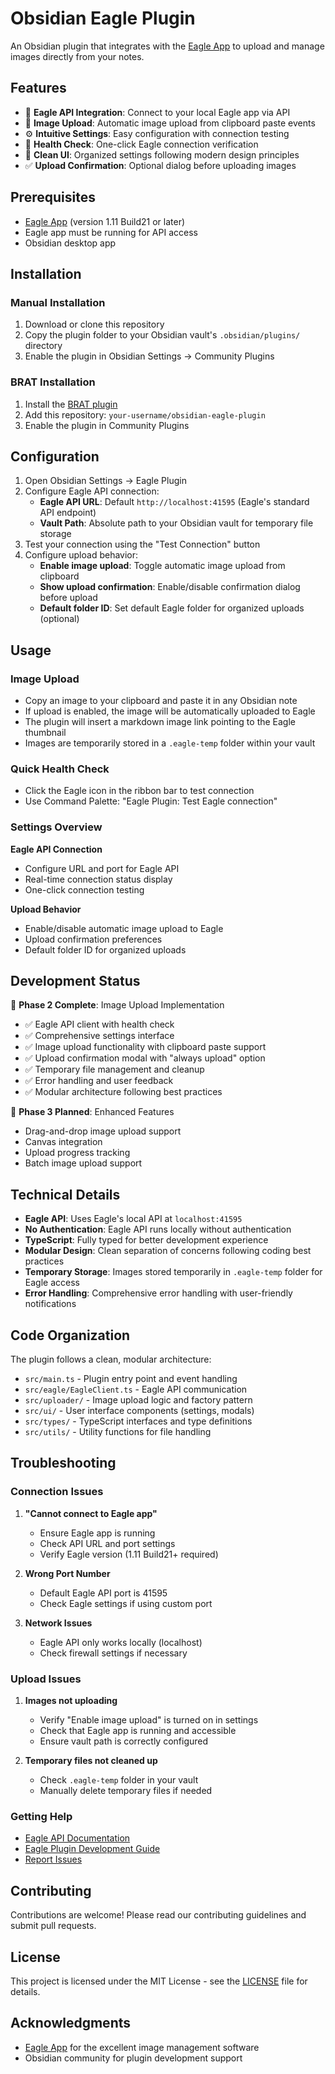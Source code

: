 # Obsidian Eagle Plugin

An Obsidian plugin that integrates with the [Eagle App](https://eagle.cool) to upload and manage images directly from your notes.

## Features

- 🔗 **Eagle API Integration**: Connect to your local Eagle app via API
- 📸 **Image Upload**: Automatic image upload from clipboard paste events
- ⚙️ **Intuitive Settings**: Easy configuration with connection testing
- 🎯 **Health Check**: One-click Eagle connection verification
- 🎨 **Clean UI**: Organized settings following modern design principles
- ✅ **Upload Confirmation**: Optional dialog before uploading images

## Prerequisites

- [Eagle App](https://eagle.cool) (version 1.11 Build21 or later)
- Eagle app must be running for API access
- Obsidian desktop app

## Installation

### Manual Installation

1. Download or clone this repository
2. Copy the plugin folder to your Obsidian vault's `.obsidian/plugins/` directory
3. Enable the plugin in Obsidian Settings → Community Plugins

### BRAT Installation

1. Install the [BRAT plugin](obsidian://show-plugin?id=obsidian42-brat)
2. Add this repository: `your-username/obsidian-eagle-plugin`
3. Enable the plugin in Community Plugins

## Configuration

1. Open Obsidian Settings → Eagle Plugin
2. Configure Eagle API connection:
   - **Eagle API URL**: Default `http://localhost:41595` (Eagle's standard API endpoint)
   - **Vault Path**: Absolute path to your Obsidian vault for temporary file storage
3. Test your connection using the "Test Connection" button
4. Configure upload behavior:
   - **Enable image upload**: Toggle automatic image upload from clipboard
   - **Show upload confirmation**: Enable/disable confirmation dialog before upload
   - **Default folder ID**: Set default Eagle folder for organized uploads (optional)

## Usage

### Image Upload

- Copy an image to your clipboard and paste it in any Obsidian note
- If upload is enabled, the image will be automatically uploaded to Eagle
- The plugin will insert a markdown image link pointing to the Eagle thumbnail
- Images are temporarily stored in a `.eagle-temp` folder within your vault

### Quick Health Check

- Click the Eagle icon in the ribbon bar to test connection
- Use Command Palette: "Eagle Plugin: Test Eagle connection"

### Settings Overview

**Eagle API Connection**

- Configure URL and port for Eagle API
- Real-time connection status display
- One-click connection testing

**Upload Behavior**

- Enable/disable automatic image upload to Eagle
- Upload confirmation preferences
- Default folder ID for organized uploads

## Development Status

🎉 **Phase 2 Complete**: Image Upload Implementation

- ✅ Eagle API client with health check
- ✅ Comprehensive settings interface
- ✅ Image upload functionality with clipboard paste support
- ✅ Upload confirmation modal with "always upload" option
- ✅ Temporary file management and cleanup
- ✅ Error handling and user feedback
- ✅ Modular architecture following best practices

🔄 **Phase 3 Planned**: Enhanced Features

- Drag-and-drop image upload support
- Canvas integration
- Upload progress tracking
- Batch image upload support

## Technical Details

- **Eagle API**: Uses Eagle's local API at `localhost:41595`
- **No Authentication**: Eagle API runs locally without authentication
- **TypeScript**: Fully typed for better development experience
- **Modular Design**: Clean separation of concerns following coding best practices
- **Temporary Storage**: Images stored temporarily in `.eagle-temp` folder for Eagle access
- **Error Handling**: Comprehensive error handling with user-friendly notifications

## Code Organization

The plugin follows a clean, modular architecture:

- `src/main.ts` - Plugin entry point and event handling
- `src/eagle/EagleClient.ts` - Eagle API communication
- `src/uploader/` - Image upload logic and factory pattern
- `src/ui/` - User interface components (settings, modals)
- `src/types/` - TypeScript interfaces and type definitions
- `src/utils/` - Utility functions for file handling

## Troubleshooting

### Connection Issues

1. **"Cannot connect to Eagle app"**

   - Ensure Eagle app is running
   - Check API URL and port settings
   - Verify Eagle version (1.11 Build21+ required)

2. **Wrong Port Number**

   - Default Eagle API port is 41595
   - Check Eagle settings if using custom port

3. **Network Issues**
   - Eagle API only works locally (localhost)
   - Check firewall settings if necessary

### Upload Issues

1. **Images not uploading**

   - Verify "Enable image upload" is turned on in settings
   - Check that Eagle app is running and accessible
   - Ensure vault path is correctly configured

2. **Temporary files not cleaned up**
   - Check `.eagle-temp` folder in your vault
   - Manually delete temporary files if needed

### Getting Help

- [Eagle API Documentation](https://api.eagle.cool)
- [Eagle Plugin Development Guide](https://developer.eagle.cool)
- [Report Issues](../../issues)

## Contributing

Contributions are welcome! Please read our contributing guidelines and submit pull requests.

## License

This project is licensed under the MIT License - see the [LICENSE](LICENSE) file for details.

## Acknowledgments

- [Eagle App](https://eagle.cool) for the excellent image management software
- Obsidian community for plugin development support
